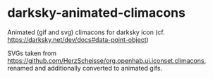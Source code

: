 # darksky-animated-climacons
Animated (gif and svg) climacons for darksky icon (cf. https://darksky.net/dev/docs#data-point-object)

SVGs taken from https://github.com/HerzScheisse/org.openhab.ui.iconset.climacons, renamed and additionally converted to animated gifs.

